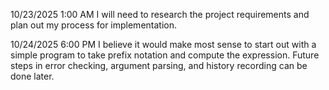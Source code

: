 10/23/2025 1:00 AM 
I will need to research the project requirements and plan out my process for implementation.

10/24/2025 6:00 PM 
I believe it would make most sense to start out with a simple program to take prefix notation and compute the expression. Future steps in error checking, argument parsing, and history recording can be done later.
